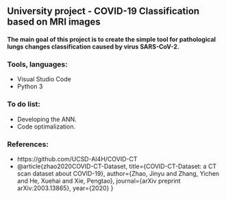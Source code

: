 <h2>University project - COVID-19 Classification based on MRI images</h2>
<h4>The main goal of this project is to create the simple tool for pathological lungs changes classification caused by virus SARS-CoV-2.</h4>
<h3>Tools, languages:</h3>
<ul>
    <li>Visual Studio Code</li>
    <li>Python 3</li>
</ul>
<h3>To do list:</h3>
<ul>
    <li>Developing the ANN.</li>
    <li>Code optimalization.</li>
</ul>
<h3>References:</h3>
<ul>
    <li>https://github.com/UCSD-AI4H/COVID-CT</li>
    <li>@article{zhao2020COVID-CT-Dataset,
  title={COVID-CT-Dataset: a CT scan dataset about COVID-19},
  author={Zhao, Jinyu and Zhang, Yichen and He, Xuehai and Xie, Pengtao},
  journal={arXiv preprint arXiv:2003.13865}, 
  year={2020}
}</li>
</ul>

